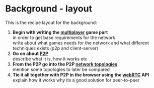 # Background - layout
This is the recipe layout for the background:

1. __Begin with writing the [multiplayer](1.%20multiplayer%20part%20-%20layout.md) game part__ \
in order to get base requirements for the network \
write about what games needs for the network and what different techniques exists (p2p and client-server)
2. __Go on about [P2P](2.%20P2P%20part%20-%20layout.md)__ \
describe what it is, how it works etc
3. __From the P2P go into the P2P [network topologies](3.%20network%topology%20part%20-%20layout.md)__ \
mention some topologies to later be compared 
4. __Tie it all together with P2P in the browser using the [webRTC](4.%20webRTC%20part%20-%20layout.md) API__ \
explain how it works why its a good solution for peer-to-peer 

